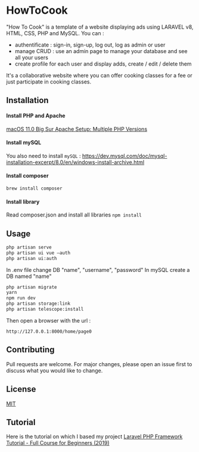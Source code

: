 # HowToCook 

"How To Cook" is a template of a website displaying ads using  LARAVEL v8, HTML, CSS, PHP and MySQL. You can :
- authentificate : sign-in, sign-up, log out, log as admin or user
- manage CRUD : use an admin page to manage your database and see all your users
- create profile for each user and display adds, create / edit / delete them 

It's a collaborative website where you can offer cooking classes for a fee or just participate in cooking classes. 

## Installation

#### Install PHP and Apache

[macOS 11.0 Big Sur Apache Setup: Multiple PHP Versions](https://getgrav.org/blog/macos-bigsur-apache-multiple-php-versions)

#### Install mySQL

You also need to install ```mySQL``` : https://dev.mysql.com/doc/mysql-installation-excerpt/8.0/en/windows-install-archive.html

#### Install composer

```brew install composer```

#### Install library

Read composer.json and install all libraries 
```npm install ```

## Usage

```bash
php artisan serve
php artisan ui vue —auth
php artisan ui:auth
```
In .env file change DB "name", "username", "password"
In mySQL create a DB named "name" 

```bash
php artisan migrate
yarn
npm run dev
php artisan storage:link  
php artisan telescope:install  
```
 
Then open a browser with the url :

```http://127.0.0.1:8000/home/page0```

## Contributing
Pull requests are welcome. For major changes, please open an issue first to discuss what you would like to change.

## License
[MIT](https://choosealicense.com/licenses/mit/)

## Tutorial 
Here is the tutorial on which I based my project [Laravel PHP Framework Tutorial - Full Course for Beginners (2019)](https://www.youtube.com/watch?v=ImtZ5yENzgE)
